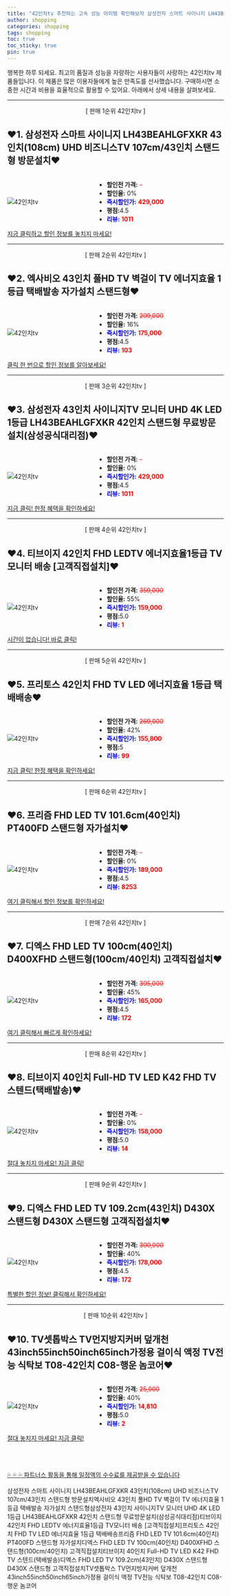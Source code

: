 ```yaml
---
title: "42인치tv 추천하는 고속 성능 아이템 확인해보자 삼성전자 스마트 사이니지 LH43BEAHLGFXKR 43인치(108cm)"
author: shopping
categories: shopping
tags: shopping
toc: true
toc_sticky: true
pin: true
---
```

행복한 하루 되세요. 최고의 품질과 성능을 자랑하는 사용자들이 사랑하는 42인치tv 제품들입니다. 이 제품은 많은 이용자들에게 높은 만족도를 선사했습니다. 구매하시면 소중한 시간과 비용을 효율적으로 활용할 수 있어요. 아래에서 상세 내용을 살펴보세요.

---
<p class="toplist" style="margin: 0 auto; display: block; width: fit-content;">[ 판매 1순위 42인치tv ]</p>

<h2><strong>❤️1. 삼성전자 스마트 사이니지 LH43BEAHLGFXKR 43인치(108cm) UHD 비즈니스TV 107cm/43인치 스탠드형 방문설치❤️</strong></h2>

<div style="display: flex; align-items: center;">
    <div style="flex: 0.4;">
        <img src="https://thumbnail10.coupangcdn.com/thumbnails/remote/230x230ex/image/vendor_inventory/6f74/f63d5702d5d54fcd30745a8676f55e1f1096c0481544fa8cc6fde3d45a65.jpg" alt="42인치tv" style="max-width: 100%;">
    </div>
    <div style="flex: 0.6; margin-left: 10px;">
        <ul>
            <li><strong>할인전 가격:</strong> <del style="color: red;">-</del></li>
            <li><strong>할인율:</strong> 0%</li>
            <li><span style='color:blue'><strong>즉시할인가:</strong></span> <span style='color:red'><strong>429,000</strong></span></li>
            <li><strong>평점:</strong>4.5</li>
            <li><span style='color:blue'><strong>리뷰:</strong></span> <span style='color:red'><strong>1011</strong></span></li>
        </ul>
    </div>
</div>
<div class="center">
    <a href="https://selin100587001.github.io?lptag=AF9450613&subid=githubio&pageKey=6607436870&traceid=V0-153&itemId=9547402084&vendorItemId=86714941007" class="myButton">
        지금 클릭하고 할인 정보를 놓치지 마세요!
    </a>
</div>


---
<p class="toplist" style="margin: 0 auto; display: block; width: fit-content;">[ 판매 2순위 42인치tv ]</p>

<h2><strong>❤️2. 엑사비오 43인치 풀HD TV 벽걸이 TV 에너지효율 1등급 택배발송 자가설치 스탠드형❤️</strong></h2>

<div style="display: flex; align-items: center;">
    <div style="flex: 0.4;">
        <img src="https://thumbnail8.coupangcdn.com/thumbnails/remote/230x230ex/image/vendor_inventory/cf74/486ee1f990b356a6096951d352176c75f0b292fb9dbdab8ba5353907e74b.jpg" alt="42인치tv" style="max-width: 100%;">
    </div>
    <div style="flex: 0.6; margin-left: 10px;">
        <ul>
            <li><strong>할인전 가격:</strong> <del style="color: red;">209,000</del></li>
            <li><strong>할인율:</strong> 16%</li>
            <li><span style='color:blue'><strong>즉시할인가:</strong></span> <span style='color:red'><strong>175,000</strong></span></li>
            <li><strong>평점:</strong>4.5</li>
            <li><span style='color:blue'><strong>리뷰:</strong></span> <span style='color:red'><strong>103</strong></span></li>
        </ul>
    </div>
</div>
<div class="center">
    <a href="https://selin100587001.github.io?lptag=AF9450613&subid=githubio&pageKey=7195837302&traceid=V0-153&itemId=18177750644&vendorItemId=86363284103" class="myButton">
        클릭 한 번으로 할인 정보를 알아보세요!
    </a>
</div>


---
<p class="toplist" style="margin: 0 auto; display: block; width: fit-content;">[ 판매 3순위 42인치tv ]</p>

<h2><strong>❤️3. 삼성전자 43인치 사이니지TV 모니터 UHD 4K LED 1등급 LH43BEAHLGFXKR 42인치 스탠드형 무료방문설치(삼성공식대리점)❤️</strong></h2>

<div style="display: flex; align-items: center;">
    <div style="flex: 0.4;">
        <img src="https://thumbnail8.coupangcdn.com/thumbnails/remote/230x230ex/image/vendor_inventory/acba/10ed4e568db60a1d074debd549b61d54cf6191328e994c78aa4536dad4c5.jpg" alt="42인치tv" style="max-width: 100%;">
    </div>
    <div style="flex: 0.6; margin-left: 10px;">
        <ul>
            <li><strong>할인전 가격:</strong> <del style="color: red;">-</del></li>
            <li><strong>할인율:</strong> 0%</li>
            <li><span style='color:blue'><strong>즉시할인가:</strong></span> <span style='color:red'><strong>429,000</strong></span></li>
            <li><strong>평점:</strong>4.5</li>
            <li><span style='color:blue'><strong>리뷰:</strong></span> <span style='color:red'><strong>1011</strong></span></li>
        </ul>
    </div>
</div>
<div class="center">
    <a href="https://selin100587001.github.io?lptag=AF9450613&subid=githubio&pageKey=6607436870&traceid=V0-153&itemId=22846577926&vendorItemId=89881274934" class="myButton">
        지금 클릭! 한정 혜택을 확인하세요!
    </a>
</div>


---
<p class="toplist" style="margin: 0 auto; display: block; width: fit-content;">[ 판매 4순위 42인치tv ]</p>

<h2><strong>❤️4. 티브이지 42인치 FHD LEDTV 에너지효율1등급 TV모니터 배송 [고객직접설치]❤️</strong></h2>

<div style="display: flex; align-items: center;">
    <div style="flex: 0.4;">
        <img src="https://thumbnail9.coupangcdn.com/thumbnails/remote/230x230ex/image/vendor_inventory/f70c/58bce6c5a48bbed3168221eec6df590b86e86a3a85978193b9d26d9b0e00.jpg" alt="42인치tv" style="max-width: 100%;">
    </div>
    <div style="flex: 0.6; margin-left: 10px;">
        <ul>
            <li><strong>할인전 가격:</strong> <del style="color: red;">359,000</del></li>
            <li><strong>할인율:</strong> 55%</li>
            <li><span style='color:blue'><strong>즉시할인가:</strong></span> <span style='color:red'><strong>159,000</strong></span></li>
            <li><strong>평점:</strong>5.0</li>
            <li><span style='color:blue'><strong>리뷰:</strong></span> <span style='color:red'><strong>1</strong></span></li>
        </ul>
    </div>
</div>
<div class="center">
    <a href="https://selin100587001.github.io?lptag=AF9450613&subid=githubio&pageKey=8174725552&traceid=V0-153&itemId=23359364991&vendorItemId=90389876039" class="myButton">
        시간이 없습니다! 바로 클릭!
    </a>
</div>


---
<p class="toplist" style="margin: 0 auto; display: block; width: fit-content;">[ 판매 5순위 42인치tv ]</p>

<h2><strong>❤️5. 프리토스 42인치 FHD TV LED 에너지효율 1등급 택배배송❤️</strong></h2>

<div style="display: flex; align-items: center;">
    <div style="flex: 0.4;">
        <img src="https://thumbnail10.coupangcdn.com/thumbnails/remote/230x230ex/image/vendor_inventory/19ab/5dc6faa707584c89d5529570133387d3b226f80de0be65a9dfd69f3126c5.jpg" alt="42인치tv" style="max-width: 100%;">
    </div>
    <div style="flex: 0.6; margin-left: 10px;">
        <ul>
            <li><strong>할인전 가격:</strong> <del style="color: red;">269,000</del></li>
            <li><strong>할인율:</strong> 42%</li>
            <li><span style='color:blue'><strong>즉시할인가:</strong></span> <span style='color:red'><strong>155,800</strong></span></li>
            <li><strong>평점:</strong>5</li>
            <li><span style='color:blue'><strong>리뷰:</strong></span> <span style='color:red'><strong>99</strong></span></li>
        </ul>
    </div>
</div>
<div class="center">
    <a href="https://selin100587001.github.io?lptag=AF9450613&subid=githubio&pageKey=8222100100&traceid=V0-153&itemId=23636591477&vendorItemId=90662063637" class="myButton">
        지금 클릭! 한정 혜택을 확인하세요!
    </a>
</div>


---
<p class="toplist" style="margin: 0 auto; display: block; width: fit-content;">[ 판매 6순위 42인치tv ]</p>

<h2><strong>❤️6. 프리즘 FHD LED TV 101.6cm(40인치) PT400FD 스탠드형 자가설치❤️</strong></h2>

<div style="display: flex; align-items: center;">
    <div style="flex: 0.4;">
        <img src="https://thumbnail6.coupangcdn.com/thumbnails/remote/230x230ex/image/retail/images/458234484722807-f706dfe9-71f0-470c-ba0b-00a3ce79ac82.png" alt="42인치tv" style="max-width: 100%;">
    </div>
    <div style="flex: 0.6; margin-left: 10px;">
        <ul>
            <li><strong>할인전 가격:</strong> <del style="color: red;">-</del></li>
            <li><strong>할인율:</strong> 0%</li>
            <li><span style='color:blue'><strong>즉시할인가:</strong></span> <span style='color:red'><strong>189,000</strong></span></li>
            <li><strong>평점:</strong>4.5</li>
            <li><span style='color:blue'><strong>리뷰:</strong></span> <span style='color:red'><strong>8253</strong></span></li>
        </ul>
    </div>
</div>
<div class="center">
    <a href="https://selin100587001.github.io?lptag=AF9450613&subid=githubio&pageKey=7523120701&traceid=V0-153&itemId=6689013448&vendorItemId=3128845719" class="myButton">
        여기 클릭해서 할인 정보를 확인하세요!
    </a>
</div>


---
<p class="toplist" style="margin: 0 auto; display: block; width: fit-content;">[ 판매 7순위 42인치tv ]</p>

<h2><strong>❤️7. 디엑스 FHD LED TV 100cm(40인치) D400XFHD 스탠드형(100cm/40인치) 고객직접설치❤️</strong></h2>

<div style="display: flex; align-items: center;">
    <div style="flex: 0.4;">
        <img src="https://thumbnail9.coupangcdn.com/thumbnails/remote/230x230ex/image/vendor_inventory/7353/71726b2cb473a208de153ed509a9a393dd2c947edfd2310ac77c35939588.jpg" alt="42인치tv" style="max-width: 100%;">
    </div>
    <div style="flex: 0.6; margin-left: 10px;">
        <ul>
            <li><strong>할인전 가격:</strong> <del style="color: red;">305,000</del></li>
            <li><strong>할인율:</strong> 45%</li>
            <li><span style='color:blue'><strong>즉시할인가:</strong></span> <span style='color:red'><strong>165,000</strong></span></li>
            <li><strong>평점:</strong>4.5</li>
            <li><span style='color:blue'><strong>리뷰:</strong></span> <span style='color:red'><strong>172</strong></span></li>
        </ul>
    </div>
</div>
<div class="center">
    <a href="https://selin100587001.github.io?lptag=AF9450613&subid=githubio&pageKey=7214040384&traceid=V0-153&itemId=18264531318&vendorItemId=84910126879" class="myButton">
        여기 클릭해서 빠르게 확인하세요!
    </a>
</div>


---
<p class="toplist" style="margin: 0 auto; display: block; width: fit-content;">[ 판매 8순위 42인치tv ]</p>

<h2><strong>❤️8. 티브이지 40인치 Full-HD TV LED K42 FHD TV 스텐드(택배발송)❤️</strong></h2>

<div style="display: flex; align-items: center;">
    <div style="flex: 0.4;">
        <img src="https://thumbnail8.coupangcdn.com/thumbnails/remote/230x230ex/image/vendor_inventory/680a/680485461b80e6ece0a1ef5c366ed8efb1e32569a2072668573ce33e3cc8.jpg" alt="42인치tv" style="max-width: 100%;">
    </div>
    <div style="flex: 0.6; margin-left: 10px;">
        <ul>
            <li><strong>할인전 가격:</strong> <del style="color: red;">-</del></li>
            <li><strong>할인율:</strong> 0%</li>
            <li><span style='color:blue'><strong>즉시할인가:</strong></span> <span style='color:red'><strong>158,000</strong></span></li>
            <li><strong>평점:</strong>5.0</li>
            <li><span style='color:blue'><strong>리뷰:</strong></span> <span style='color:red'><strong>14</strong></span></li>
        </ul>
    </div>
</div>
<div class="center">
    <a href="https://selin100587001.github.io?lptag=AF9450613&subid=githubio&pageKey=7675564958&traceid=V0-153&itemId=20487489654&vendorItemId=90022790167" class="myButton">
        절대 놓치지 마세요! 지금 클릭!
    </a>
</div>


---
<p class="toplist" style="margin: 0 auto; display: block; width: fit-content;">[ 판매 9순위 42인치tv ]</p>

<h2><strong>❤️9. 디엑스 FHD LED TV 109.2cm(43인치) D430X 스탠드형 D430X 스탠드형 고객직접설치❤️</strong></h2>

<div style="display: flex; align-items: center;">
    <div style="flex: 0.4;">
        <img src="https://thumbnail10.coupangcdn.com/thumbnails/remote/230x230ex/image/vendor_inventory/7222/093e443aa47f0153bf1e1cb28e64fddea8beac9d66a0572512a555282eec.jpg" alt="42인치tv" style="max-width: 100%;">
    </div>
    <div style="flex: 0.6; margin-left: 10px;">
        <ul>
            <li><strong>할인전 가격:</strong> <del style="color: red;">300,000</del></li>
            <li><strong>할인율:</strong> 40%</li>
            <li><span style='color:blue'><strong>즉시할인가:</strong></span> <span style='color:red'><strong>178,000</strong></span></li>
            <li><strong>평점:</strong>4.5</li>
            <li><span style='color:blue'><strong>리뷰:</strong></span> <span style='color:red'><strong>172</strong></span></li>
        </ul>
    </div>
</div>
<div class="center">
    <a href="https://selin100587001.github.io?lptag=AF9450613&subid=githubio&pageKey=6776888546&traceid=V0-153&itemId=15925815224&vendorItemId=84884013051" class="myButton">
        특별한 할인 정보! 클릭해서 확인하세요!
    </a>
</div>


---
<p class="toplist" style="margin: 0 auto; display: block; width: fit-content;">[ 판매 10순위 42인치tv ]</p>

<h2><strong>❤️10. TV셋톱박스 TV먼지방지커버 덮개천 43inch55inch50inch65inch가정용 걸이식 액정 TV전능 식탁보 T08-42인치 C08-행운 놈코어❤️</strong></h2>

<div style="display: flex; align-items: center;">
    <div style="flex: 0.4;">
        <img src="https://thumbnail9.coupangcdn.com/thumbnails/remote/230x230ex/image/vendor_inventory/87c1/7d8c2a37eb5614de64a1dbeb34fcad7f3f74927e49e68a1845d519beee14.jpg" alt="42인치tv" style="max-width: 100%;">
    </div>
    <div style="flex: 0.6; margin-left: 10px;">
        <ul>
            <li><strong>할인전 가격:</strong> <del style="color: red;">25,000</del></li>
            <li><strong>할인율:</strong> 40%</li>
            <li><span style='color:blue'><strong>즉시할인가:</strong></span> <span style='color:red'><strong>14,810</strong></span></li>
            <li><strong>평점:</strong>5.0</li>
            <li><span style='color:blue'><strong>리뷰:</strong></span> <span style='color:red'><strong>2</strong></span></li>
        </ul>
    </div>
</div>
<div class="center">
    <a href="https://selin100587001.github.io?lptag=AF9450613&subid=githubio&pageKey=2293433058&traceid=V0-153&itemId=3947602996&vendorItemId=89028875279" class="myButton">
        절대 놓치지 마세요! 지금 클릭!
    </a>
</div>

<br><br><br>[💦 💦 💦 파트너스 활동을 통해 일정액의 수수료를 제공받을 수 있습니다](https://link.coupang.com/a/bcpT2c)<br><br>삼성전자 스마트 사이니지 LH43BEAHLGFXKR 43인치(108cm) UHD 비즈니스TV 107cm/43인치 스탠드형 방문설치엑사비오 43인치 풀HD TV 벽걸이 TV 에너지효율 1등급 택배발송 자가설치 스탠드형삼성전자 43인치 사이니지TV 모니터 UHD 4K LED 1등급 LH43BEAHLGFXKR 42인치 스탠드형 무료방문설치(삼성공식대리점)티브이지 42인치 FHD LEDTV 에너지효율1등급 TV모니터 배송 [고객직접설치]프리토스 42인치 FHD TV LED 에너지효율 1등급 택배배송프리즘 FHD LED TV 101.6cm(40인치) PT400FD 스탠드형 자가설치디엑스 FHD LED TV 100cm(40인치) D400XFHD 스탠드형(100cm/40인치) 고객직접설치티브이지 40인치 Full-HD TV LED K42 FHD TV 스텐드(택배발송)디엑스 FHD LED TV 109.2cm(43인치) D430X 스탠드형 D430X 스탠드형 고객직접설치TV셋톱박스 TV먼지방지커버 덮개천 43inch55inch50inch65inch가정용 걸이식 액정 TV전능 식탁보 T08-42인치 C08-행운 놈코어